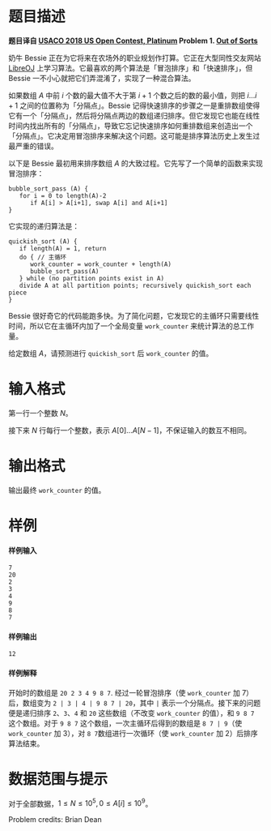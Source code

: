 
# 题目描述

**题目译自 [USACO 2018 US Open Contest, Platinum](http://usaco.org/index.php?page=open18results) Problem 1. [Out of Sorts](http://usaco.org/index.php?page=viewproblem2&cpid=840)**

奶牛 Bessie 正在为它将来在农场外的职业规划作打算。它正在大型同性交友网站 [LibreOJ](https://loj.ac) 上学习算法。它最喜欢的两个算法是「冒泡排序」和「快速排序」，但 Bessie 一不小心就把它们弄混淆了，实现了一种混合算法。

如果数组 $A$ 中前 $i$ 个数的最大值不大于第 $i+1$ 个数之后的数的最小值，则把 $i \ldots i+1$ 之间的位置称为「分隔点」。Bessie 记得快速排序的步骤之一是重排数组使得它有一个「分隔点」，然后将分隔点两边的数组递归排序。但它发现它也能在线性时间内找出所有的「分隔点」，导致它忘记快速排序如何重排数组来创造出一个「分隔点」。它决定用冒泡排序来解决这个问题。这可能是排序算法历史上发生过最严重的错误。

以下是 Bessie 最初用来排序数组 $A$ 的大致过程。它先写了一个简单的函数来实现冒泡排序：
```
bubble_sort_pass (A) {
   for i = 0 to length(A)-2
      if A[i] > A[i+1], swap A[i] and A[i+1]
}
```
它实现的递归算法是：
```
quickish_sort (A) {
   if length(A) = 1, return
   do { // 主循环
      work_counter = work_counter + length(A)
      bubble_sort_pass(A)
   } while (no partition points exist in A) 
   divide A at all partition points; recursively quickish_sort each piece
}
```
Bessie 很好奇它的代码能跑多快。为了简化问题，它发现它的主循环只需要线性时间，所以它在主循环内加了一个全局变量 `work_counter` 来统计算法的总工作量。

给定数组 $A$，请预测进行 `quickish_sort` 后 `work_counter` 的值。

# 输入格式

第一行一个整数 $N$。

接下来 $N$ 行每行一个整数，表示 $A[0] \ldots A[N-1]$，不保证输入的数互不相同。

# 输出格式

输出最终 `work_counter` 的值。

# 样例

#### 样例输入
```plain
7
20
2
3
4
9
8
7
```

#### 样例输出
```plain
12
```

#### 样例解释
开始时的数组是 `20 2 3 4 9 8 7`. 经过一轮冒泡排序（使 `work_counter` 加 $7$）后，数组变为 `2 | 3 | 4 | 9 8 7 | 20`，其中 `|` 表示一个分隔点。接下来的问题便是递归排序 `2`、`3`、`4` 和 `20` 这些数组（不改变 `work_counter` 的值），和 `9 8 7` 这个数组。对于 `9 8 7` 这个数组，一次主循环后得到的数组是 `8 7 | 9`（使 `work_counter` 加 $3$），对 `8 7`数组进行一次循环（使 `work_counter` 加 $2$）后排序算法结束。

# 数据范围与提示

对于全部数据，$1\le N\le 10^5,0\le A[i]\le 10^9$。

Problem credits: Brian Dean

